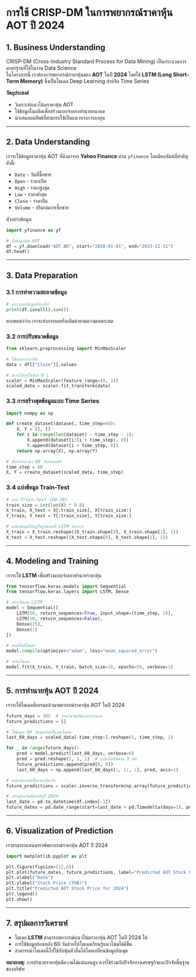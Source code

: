 
# **การใช้ CRISP-DM ในการพยากรณ์ราคาหุ้น AOT ปี 2024**

## **1. Business Understanding**  
CRISP-DM (Cross-Industry Standard Process for Data Mining) เป็นกระบวนการมาตรฐานที่ใช้ในงาน Data Science  
ในโครงการนี้ เราต้องการพยากรณ์ราคาหุ้นของ **AOT** ในปี **2024** โดยใช้ **LSTM (Long Short-Term Memory)** ซึ่งเป็นโมเดล Deep Learning สำหรับ Time Series

**วัตถุประสงค์**  
- วิเคราะห์แนวโน้มราคาหุ้น AOT  
- ใช้ข้อมูลในอดีตเพื่อสร้างแบบจำลองทำนายอนาคต  
- นำเสนอผลลัพธ์ที่สามารถใช้เป็นแนวทางการลงทุน  

---

## **2. Data Understanding**  
เราจะใช้ข้อมูลราคาหุ้น AOT ที่ดึงมาจาก **Yahoo Finance** ผ่าน `yfinance` โดยมีคอลัมน์ที่สำคัญดังนี้:  

- `Date` - วันที่ซื้อขาย  
- `Open` - ราคาเปิด  
- `High` - ราคาสูงสุด  
- `Low` - ราคาต่ำสุด  
- `Close` - ราคาปิด  
- `Volume` - ปริมาณการซื้อขาย  

ตัวอย่างข้อมูล:  
```python
import yfinance as yf

# ดึงข้อมูลหุ้น AOT
df = yf.download("AOT.BK", start="2010-01-01", end="2023-12-31")
df.head()
```

---

## **3. Data Preparation**  
### **3.1 การทำความสะอาดข้อมูล**  
```python
# ตรวจสอบข้อมูลที่หายไป
print(df.isnull().sum())
```
หากพบค่าว่าง เราจะทำการลบหรือเติมค่าตามความเหมาะสม

### **3.2 การปรับขนาดข้อมูล**  
```python
from sklearn.preprocessing import MinMaxScaler

# ใช้เฉพาะราคาปิด
data = df[["Close"]].values

# สเกลให้อยู่ในช่วง 0-1
scaler = MinMaxScaler(feature_range=(0, 1))
scaled_data = scaler.fit_transform(data)
```

### **3.3 การสร้างชุดข้อมูลแบบ Time Series**  
```python
import numpy as np

def create_dataset(dataset, time_step=60):
    X, Y = [], []
    for i in range(len(dataset) - time_step - 1):
        X.append(dataset[i:(i + time_step), 0])
        Y.append(dataset[i + time_step, 0])
    return np.array(X), np.array(Y)

# ตั้งค่าช่วงเวลา 60 วันย้อนหลัง
time_step = 60
X, Y = create_dataset(scaled_data, time_step)
```

### **3.4 แบ่งข้อมูล Train-Test**  
```python
# แบ่ง Train-Test (80-20)
train_size = int(len(X) * 0.8)
X_train, X_test = X[:train_size], X[train_size:]
Y_train, Y_test = Y[:train_size], Y[train_size:]

# แปลงข้อมูลให้อยู่ในรูปแบบที่ LSTM ต้องการ
X_train = X_train.reshape((X_train.shape[0], X_train.shape[1], 1))
X_test = X_test.reshape((X_test.shape[0], X_test.shape[1], 1))
```

---

## **4. Modeling and Training**  
เราจะใช้ **LSTM** เพื่อสร้างแบบจำลองทำนายราคาหุ้น  

```python
from tensorflow.keras.models import Sequential
from tensorflow.keras.layers import LSTM, Dense

# สร้างโมเดล LSTM
model = Sequential([
    LSTM(50, return_sequences=True, input_shape=(time_step, 1)),
    LSTM(50, return_sequences=False),
    Dense(25),
    Dense(1)
])

# คอมไพล์โมเดล
model.compile(optimizer="adam", loss="mean_squared_error")

# เทรนโมเดล
model.fit(X_train, Y_train, batch_size=16, epochs=50, verbose=1)
```

---

## **5. การทำนายหุ้น AOT ปี 2024**  
เราจะใช้โมเดลที่เทรนแล้วมาพยากรณ์ราคาหุ้น AOT ในปี 2024  

```python
future_days = 365  # จำนวนวันที่ต้องการทำนาย
future_predictions = []

# ใช้ข้อมูล 60 วันสุดท้ายเป็นจุดเริ่มต้น
last_60_days = scaled_data[-time_step:].reshape(1, time_step, 1)

for _ in range(future_days):
    pred = model.predict(last_60_days, verbose=0)
    pred = pred.reshape(1, 1, 1)  # แปลงให้มีขนาด 3 มิติ
    future_predictions.append(pred[0, 0])
    last_60_days = np.append(last_60_days[:, 1:, :], pred, axis=1)

# แปลงค่ากลับเป็นราคาหุ้นจริง
future_predictions = scaler.inverse_transform(np.array(future_predictions).reshape(-1, 1))

# สร้างช่วงวันที่สำหรับปี 2024
last_date = pd.to_datetime(df.index[-1])
future_dates = pd.date_range(start=last_date + pd.Timedelta(days=1), periods=future_days, freq='D')
```

---

## **6. Visualization of Prediction**  
เราสามารถแสดงกราฟพยากรณ์ราคาหุ้น AOT ปี 2024  

```python
import matplotlib.pyplot as plt

plt.figure(figsize=(12,6))
plt.plot(future_dates, future_predictions, label="Predicted AOT Stock Price")
plt.xlabel("Date")
plt.ylabel("Stock Price (THB)")
plt.title("Predicted AOT Stock Price for 2024")
plt.legend()
plt.show()
```

---

## **7. สรุปผลการวิเคราะห์**  
- โมเดล **LSTM** สามารถพยากรณ์แนวโน้มราคาหุ้น AOT ในปี 2024 ได้  
- การใช้ข้อมูลย้อนหลัง 60 วันช่วยให้โมเดลเรียนรู้แนวโน้มได้ดีขึ้น  
- สามารถนำโมเดลนี้ไปใช้กับหุ้นตัวอื่นได้โดยเปลี่ยนข้อมูลอินพุต  

**หมายเหตุ:** การทำนายราคาหุ้นมีความไม่แน่นอนสูง ควรใช้ร่วมกับปัจจัยทางเศรษฐกิจและปัจจัยพื้นฐานของบริษัท  
